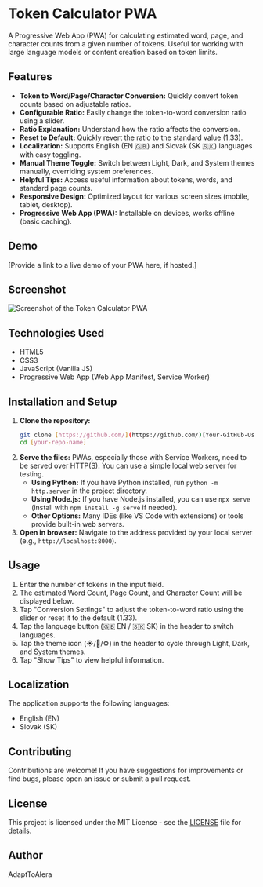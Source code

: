 # Token Calculator PWA

A Progressive Web App (PWA) for calculating estimated word, page, and character counts from a given number of tokens. Useful for working with large language models or content creation based on token limits.

## Features

* **Token to Word/Page/Character Conversion:** Quickly convert token counts based on adjustable ratios.
* **Configurable Ratio:** Easily change the token-to-word conversion ratio using a slider.
* **Ratio Explanation:** Understand how the ratio affects the conversion.
* **Reset to Default:** Quickly revert the ratio to the standard value (1.33).
* **Localization:** Supports English (EN 🇬🇧) and Slovak (SK 🇸🇰) languages with easy toggling.
* **Manual Theme Toggle:** Switch between Light, Dark, and System themes manually, overriding system preferences.
* **Helpful Tips:** Access useful information about tokens, words, and standard page counts.
* **Responsive Design:** Optimized layout for various screen sizes (mobile, tablet, desktop).
* **Progressive Web App (PWA):** Installable on devices, works offline (basic caching).

## Demo

[Provide a link to a live demo of your PWA here, if hosted.]

## Screenshot

![Screenshot of the Token Calculator PWA](image_3658f4.png)

## Technologies Used

* HTML5
* CSS3
* JavaScript (Vanilla JS)
* Progressive Web App (Web App Manifest, Service Worker)

## Installation and Setup

1.  **Clone the repository:**
    ```bash
    git clone [https://github.com/](https://github.com/)[Your-GitHub-Username]/[your-repo-name].git
    cd [your-repo-name]
    ```
2.  **Serve the files:** PWAs, especially those with Service Workers, need to be served over HTTP(S). You can use a simple local web server for testing.
    * **Using Python:** If you have Python installed, run `python -m http.server` in the project directory.
    * **Using Node.js:** If you have Node.js installed, you can use `npx serve` (install with `npm install -g serve` if needed).
    * **Other Options:** Many IDEs (like VS Code with extensions) or tools provide built-in web servers.
3.  **Open in browser:** Navigate to the address provided by your local server (e.g., `http://localhost:8000`).

## Usage

1.  Enter the number of tokens in the input field.
2.  The estimated Word Count, Page Count, and Character Count will be displayed below.
3.  Tap "Conversion Settings" to adjust the token-to-word ratio using the slider or reset it to the default (1.33).
4.  Tap the language button (🇬🇧 EN / 🇸🇰 SK) in the header to switch languages.
5.  Tap the theme icon (☀️/🌙/⚙️) in the header to cycle through Light, Dark, and System themes.
6.  Tap "Show Tips" to view helpful information.

## Localization

The application supports the following languages:

* English (EN)
* Slovak (SK)

## Contributing

Contributions are welcome! If you have suggestions for improvements or find bugs, please open an issue or submit a pull request.

## License

This project is licensed under the MIT License - see the [LICENSE](LICENSE) file for details.

## Author

AdaptToAIera